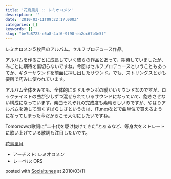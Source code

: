 ```yaml
---
title: '花鳥風月 :: レミオロメン'
description: ''
date: '2010-03-11T09:22:17.000Z'
categories: []
keywords: []
slug: "be7b8723-e5a8-4af6-9f98-ea2cc67b3e5f"
---
```

レミオロメン５枚目のアルバム。セルフプロデュース作品。

アルバムを作るごとに成長していく彼らの作品とあって、期待していましたが、みごとに期待を裏切らないですね。今回はセルフプロデュースということもあってか、ギターサウンドを前面に押し出したサウンド。でも、ストリングスとかも要所で巧みに使われています。

アルバム全体をみても、全体的にミドルテンポの暖かいサウンドなのですが、ロックテイストの曲が少しずつ混ぜられているサウンドになっていて、飽きさせない構成になっています。楽曲それぞれの完成度も素晴らしいのですが、やはりアルバムを通して聞くすばらしさというのは、iTunesなどで曲単位で買えるようになってしまった今だからこそ大切にしたいですね。

Tomorrowの歌詞に”二十代を駆け抜けてきた”とあるなど、等身大をストレートに歌い上げている歌詞も注目したいです。

[花鳥風月](http://www.amazon.co.jp/exec/obidos/ASIN/B0031QYEG6/qli-22/ref=nosim "花鳥風月")

*   アーチスト: レミオロメン
*   レーベル: ORS

posted with [Socialtunes](http://socialtunes.net) at 2010/03/11